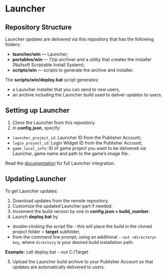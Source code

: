 # Launcher
## Repository Structure

Launcher updates are delivered via this repository that has the following folders:
* **launcher/win** — Launcher;
* **portables/win** — 7zip archiver and a utility that creates the installer (Nullsoft Scriptable Install System);
* **scripts/win** — scripts to generate the archive and installer.

The **scripts/win/deploy.bat** script generates:
* a Launcher installer that you can send to new users,
* an archive including the Launcher build used to deliver updates to users.

## Setting up Launcher

1. Clone the Launcher from this repository.
2. In **config.json**, specify:
* `launcher_project_id`: Launcher ID from the Publisher Account;
* `login_project_id`: Login Widget ID from the Publisher Account;
* `game_local_info`: ID of game project you want to be delivered via Launcher, game name and path to the game’s image file.

Read the [documentation](https://developers.xsolla.com/doc/launcher/) for full Launcher integration.

## Updating Launcher

To get Launcher updates:
1. Download updates from the remote repository.
2. Customize the updated Launcher part if needed.
3. Increment the build version by one in **config.json > build_number**.
4. Launch **deploy.bat** by
  * double-clicking the script file - this will place the build in the cloned project folder > **target** subfolder,
  * from the command line prompt, using an additional `--out <directory> key`, where `directory` is your desired build installation path.
  
  **Example:** call deploy.bat --out C:/Target
  
5. Upload the Launcher build archive to your Publisher Account so that updates are automatically delivered to users.
